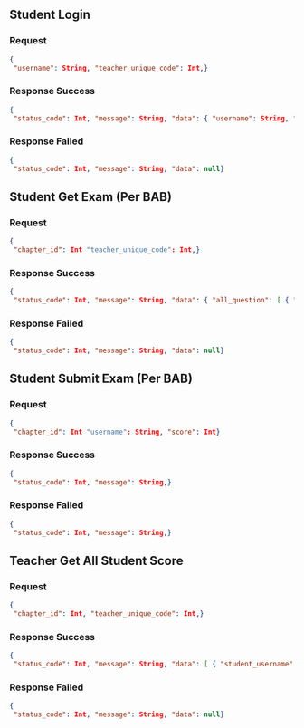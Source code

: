 
## Student Login  
### Request  
```json  
{  
 "username": String, "teacher_unique_code": Int,}  
```  
  
### Response Success  
```json  
{  
 "status_code": Int, "message": String, "data": { "username": String, "teacher_unique_code": Int }}  
```  
  
### Response Failed  
```json  
{  
 "status_code": Int, "message": String, "data": null}  
```  
  
## Student Get Exam (Per BAB)  
### Request  
```json  
{  
 "chapter_id": Int "teacher_unique_code": Int,}  
```  
  
### Response Success  
```json  
{  
 "status_code": Int, "message": String, "data": { "all_question": [ { "uid": String, "question": String, "number": Int, "answer": Array<String>, "picture": String, "correct_answer": String }, ... ] }}  
```  
  
### Response Failed  
```json  
{  
 "status_code": Int, "message": String, "data": null}  
```  
  
## Student Submit Exam (Per BAB)  
### Request  
```json  
{  
 "chapter_id": Int "username": String, "score": Int}  
```  
  
### Response Success  
```json  
{  
 "status_code": Int, "message": String,}  
```  
  
### Response Failed  
```json  
{  
 "status_code": Int, "message": String,}  
```  
  
## Teacher Get All Student Score  
### Request  
```json  
{  
 "chapter_id": Int, "teacher_unique_code": Int,}  
```  
  
### Response Success  
```json  
{  
 "status_code": Int, "message": String, "data": [ { "student_username": String, "score": Int }, ... ]}  
```  
  
### Response Failed  
```json  
{  
 "status_code": Int, "message": String, "data": null}  
```
